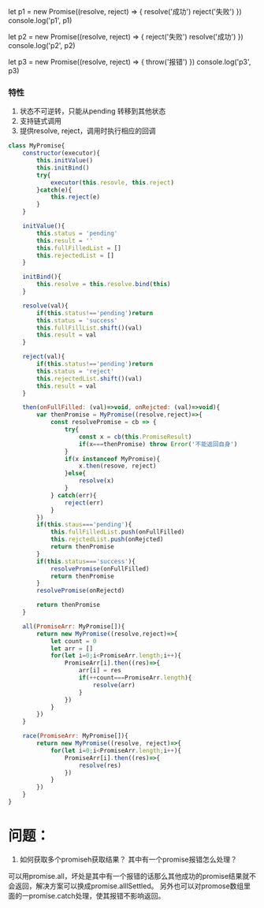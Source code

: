 let p1 = new Promise((resolve, reject) => {
    resolve('成功')
    reject('失败')
})
console.log('p1', p1)

let p2 = new Promise((resolve, reject) => {
    reject('失败')
    resolve('成功')
})
console.log('p2', p2)

let p3 = new Promise((resolve, reject) => {
    throw('报错')
})
console.log('p3', p3)


### 特性

1. 状态不可逆转，只能从pending 转移到其他状态
2. 支持链式调用
3. 提供resolve, reject，调用时执行相应的回调

``` javascript
class MyPromise{
    constructor(executor){
        this.initValue()
        this.initBind()
        try{
            executor(this.resovle, this.reject)
        }catch(e){
            this.reject(e)
        }
    }

    initValue(){
        this.status = 'pending'
        this.result = ''
        this.fullFilledList = []
        this.rejectedList = []
    }

    initBind(){
        this.resolve = this.resolve.bind(this)
    }

    resolve(val){
        if(this.status!=='pending')return
        this.status = 'success'
        this.fullFillList.shift()(val)
        this.result = val 
    }

    reject(val){
        if(this.status!=='pending')return
        this.status = 'reject'
        this.rejectedList.shift()(val)
        this.result = val
    }

    then(onFullFilled: (val)=>void, onRejcted: (val)=>void){
        var thenPromise = MyPromise((resolve,reject)=>{
            const resolvePromise = cb => {
                try{
                    const x = cb(this.PromiseResult)
                    if(x===thenPromise) throw Error('不能返回自身')
                }
                if(x instanceof MyPromise){
                    x.then(resove, reject)
                }else{
                    resolve(x)
                }
            } catch(err){
                reject(err)
            }
        })
        if(this.staus==='pending'){
            this.fullFilledList.push(onFullFilled)
            this.rejctedList.push(onRejcted)
            return thenPromise
        }
        if(this.status==='success'){
            resolvePromise(onFullFilled)
            return thenPromise
        }
        resolvePromise(onRejectd)

        return thenPromise
    }

    all(PromiseArr: MyPromise[]){
        return new MyPromise((resolve,reject)=>{       
            let count = 0
            let arr = []
            for(let i=0;i<PromiseArr.length;i++){
                PromiseArr[i].then((res)=>{
                    arr[i] = res
                    if(++count===PromiseArr.length){
                        resolve(arr)
                    }
                })
            }
        })
    }

    race(PromiseArr: MyPromise[]){
        return new MyPromise((resolve, reject)=>{
            for(let i=0;i<PromiseArr.length;i++){
                PromiseArr[i].then((res)=>{
                    resolve(res)
                })
            }
        })
    }
}
```

# 问题：

1. 如何获取多个promiseh获取结果？ 其中有一个promise报错怎么处理？

可以用promise.all，坏处是其中有一个报错的话那么其他成功的promise结果就不会返回，解决方案可以换成promise.alllSettled。
另外也可以对promose数组里面的一promise.catch处理，使其报错不影响返回。